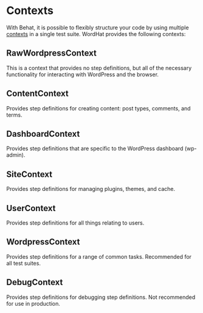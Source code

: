 # Contexts

With Behat, it is possible to flexibly structure your code by using multiple [contexts](http://docs.behat.org/en/latest/user_guide/context.html) in a single test suite. WordHat provides the following contexts:


## RawWordpressContext

This is a context that provides no step definitions, but all of the necessary functionality for interacting with WordPress and the browser.


## ContentContext

Provides step definitions for creating content: post types, comments, and terms.


## DashboardContext

Provides step definitions that are specific to the WordPress dashboard (wp-admin).


## SiteContext

Provides step definitions for managing plugins, themes, and cache.


## UserContext

Provides step definitions for all things relating to users.


## WordpressContext

Provides step definitions for a range of common tasks. Recommended for all test suites.


## DebugContext

Provides step definitions for debugging step definitions. Not recommended for use in production.
